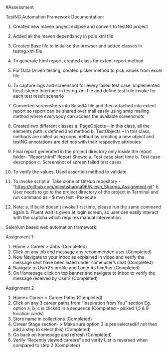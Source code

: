 #Assessment

TestNG Automation Framework Documentation:

1. Created new maven project eclipse and convert to testNG project

2. Added all the maven dependancy in pom.xml file

3. Created Base file to initialise the browser and added classes in testng.xml file

4. To generate html report, created class for extent report method

5. For Data Driven testing, created picker method to pick values from excel file

6. To capture logs and screenshot for every failed test case, implemented ItestListener interface in testng.xml file and define test rule invoke for each test result scenario

7. Converted screenshots into Base64 file and then attached into extent report so report can be shared over mail easily using smtp mailing method where everybody can access the available screenshots

8. Created two different classes a. PageObjects – In this class, all the elements path is defined and method b. TestObjects – In this class, methods are called using oops method by creating a new object and testNG annotations are defines with their respective attributes

9. Final report generated in the project directory only inside the report folder- "Report.html"
Report Shows:
	a. Test case start time
	b. Test case description
	c. Screenshot of screen failed test cases
	
10. To verify the values, Used assertion method to validate

11. To invoke script
	a. Take clone of GitHub repository - "https://github.com/nileshsharma96/Nilesh_Sharma_Assignment.git"
	b. User needs to go to the project directory of the project in Terminal and run command as - $ mvn test -Pexecute
	
12. Note:
	a. If build doesn't invoke first time, please run the same command again
	b. Fluent wait is given at login screen, so user can easily interact with the captcha which requires manual intervention
	
Selenium based web automation framework:

Assignment 1
1. Home > Career > Jobs (Completed)
2. Click on any job and message any recommended user (Completed)
3. Now Navigate to your inbox as explained in video and verify the message sent have
been listed under same user’s chat (Completed)
4. Navigate to User2’s profile and Login As him/her (Completed)
5. On Homepage click on top banner and navigate to Inbox to verify the message received
by User2 (Completed)


Assignment 2
1. Home> Career > Career Paths (Completed)
2. Click on any 3 career paths from “Inspiration from You” section Eg. option a, b, c is
clicked in a sequence (Completed - picked 1,5 & 9 location cards)
3. Store name in collections (Completed)
4. Career Stage section- > Make sure option 3 is pre selected(if not then add a step to
select this) (Completed)
5. Go back on homepage and refresh (Completed)
6. Verify “Recently viewed careers” and verify List is reversed when compared to step 2 (Completed)
